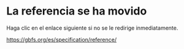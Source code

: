 # La referencia se ha movido

 Haga clic en el enlace siguiente si no se le redirige inmediatamente.

https://gbfs.org/es/specification/reference/
